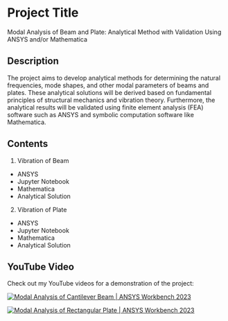 # Project Title
Modal Analysis of Beam and Plate: Analytical Method with Validation Using ANSYS and/or Mathematica

## Description
The project aims to develop analytical methods for determining the natural frequencies, mode shapes, and other modal parameters of beams and plates. These analytical solutions will be derived based on fundamental principles of structural mechanics and vibration theory. Furthermore, the analytical results will be validated using finite element analysis (FEA) software such as ANSYS and symbolic computation software like Mathematica.

## Contents 
1. Vibration of Beam
  - ANSYS
  - Jupyter Notebook
  - Mathematica
  - Analytical Solution
2. Vibration of Plate
  - ANSYS
  - Jupyter Notebook
  - Mathematica
  - Analytical Solution

## YouTube Video

Check out my YouTube videos for a demonstration of the project:

[![Modal Analysis of Cantilever Beam | ANSYS Workbench 2023](link-to-your-youtube-thumbnail)](https://youtu.be/f_rqLNfbnDM)

[![Modal Analysis of Rectangular Plate | ANSYS Workbench 2023](link-to-your-youtube-thumbnail)](https://youtu.be/HzrzkBbOfjM)


